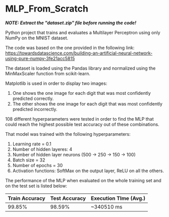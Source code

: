 # MLP_From_Scratch
***NOTE: Extract the "dataset.zip" file before running the code!***

Python project that trains and evaluates a Multilayer Perceptron using only NumPy on the MNIST dataset.

The code was based on the one provided in the following link: 
https://towardsdatascience.com/building-an-artificial-neural-network-using-pure-numpy-3fe21acc5815

The dataset is loaded using the Pandas library and normalized using the MinMaxScaler function from scikit-learn. 

Matplotlib is used in order to display two images:
1. One shows the one image for each digit that was most confidently predicted correctly.
2. The other shows the one image for each digit that was most confidently predicted incorrectly.

108 different hyperparameters were tested in order to find the MLP that could reach the highest possible test accuracy out of these combinations.

That model was trained with the following hyperparameters:
1. Learning rate = 0.1
2. Number of hidden layeres: 4
3. Number of hidden layer neurons (500 -> 250 -> 150 -> 100)
4. Batch size = 32
5. Number of epochs = 30
6. Activation functions: SoftMax on the output layer, ReLU on all the others.



The performance of the MLP when evaluated on the whole training set and on the test set is listed below:

| Train Accuracy  | Test Accuracy | Execution TIme (Avg.) |
| ------------- | ------------- | -------------|
| 99.85% | 98.59% | ~340510 ms  |
